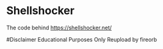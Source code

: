 Shellshocker
============

The code behind https://shellshocker.net/

#Disclaimer Educational Purposes Only
Reupload by fireorb
